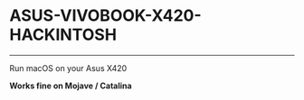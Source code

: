 # ASUS-VIVOBOOK-X420-HACKINTOSH

-----
Run macOS on your Asus X420

**Works fine on Mojave / Catalina** 

